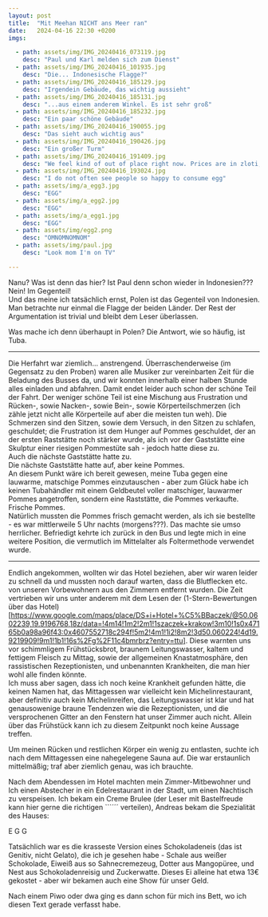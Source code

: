 ```yaml
---
layout: post
title:  "Mit Meehan NICHT ans Meer ran"
date:   2024-04-16 22:30 +0200
imgs: 

  - path: assets/img/IMG_20240416_073119.jpg
    desc: "Paul und Karl melden sich zum Dienst"
  - path: assets/img/IMG_20240416_101935.jpg
    desc: "Die... Indonesische Flagge?"
  - path: assets/img/IMG_20240416_185129.jpg
    desc: "Irgendein Gebäude, das wichtig aussieht"
  - path: assets/img/IMG_20240416_185131.jpg
    desc: "...aus einem anderem Winkel. Es ist sehr groß"
  - path: assets/img/IMG_20240416_185232.jpg
    desc: "Ein paar schöne Gebäude"
  - path: assets/img/IMG_20240416_190055.jpg
    desc: "Das sieht auch wichtig aus"
  - path: assets/img/IMG_20240416_190426.jpg
    desc: "Ein großer Turm"
  - path: assets/img/IMG_20240416_191409.jpg
    desc: "We feel kind of out of place right now. Prices are in zloti, so that Negroni for 76 actually only costs 19€"
  - path: assets/img/IMG_20240416_193024.jpg
    desc: "I do not often see people so happy to consume egg"
  - path: assets/img/a_egg3.jpg
    desc: "EGG"
  - path: assets/img/a_egg2.jpg
    desc: "EGG"
  - path: assets/img/a_egg1.jpg
    desc: "EGG"
  - path: assets/img/egg2.png
    desc: "OMNOMNOMNOM"
  - path: assets/img/paul.jpg
    desc: "Look mom I'm on TV"

---
```


Nanu? Was ist denn das hier? Ist Paul denn schon wieder in Indonesien???   
Nein! Im Gegenteil!  
Und das meine ich tatsächlich ernst, Polen ist das Gegenteil von Indonesien. Man betrachte nur einmal die Flagge der beiden Länder. Der Rest der Argumentation ist trivial und bleibt dem Leser überlassen.

Was mache ich denn überhaupt in Polen? Die Antwort, wie so häufig, ist Tuba.

---

Die Herfahrt war ziemlich... anstrengend. Überraschenderweise (im Gegensatz zu den Proben) waren alle Musiker zur vereinbarten Zeit für die Beladung des Busses da, und wir konnten innerhalb einer halben Stunde alles einladen und abfahren.
Damit endet leider auch schon der schöne Teil der Fahrt.
Der weniger schöne Teil ist eine Mischung aus Frustration und Rücken-, sowie Nacken-, sowie Bein-, sowie Körperteilschmerzen (ich zähle jetzt nicht alle Körperteile auf aber die meisten tun weh).
Die Schmerzen sind den Sitzen, sowie dem Versuch, in den Sitzen zu schlafen, geschuldet; die Frustration ist dem Hunger auf Pommes geschuldet, der an der ersten Raststätte noch stärker wurde, als ich vor der Gaststätte eine Skulptur einer riesigen Pommestüte sah - jedoch hatte diese zu.  
Auch die nächste Gaststätte hatte zu.  
Die nächste Gaststätte hatte auf, aber keine Pommes.  
An diesem Punkt wäre ich bereit gewesen, meine Tuba gegen eine lauwarme, matschige Pommes einzutauschen - aber zum Glück habe ich keinen Tubahändler mit einem Geldbeutel voller matschiger, lauwarmer Pommes angetroffen, sondern eine Raststätte, die Pommes verkaufte.  
Frische Pommes.  
Natürlich mussten die Pommes frisch gemacht werden, als ich sie bestellte - es war mittlerweile 5 Uhr nachts (morgens???). Das machte sie umso herrlicher. Befriedigt kehrte ich zurück in den Bus und legte mich in eine weitere Position, die vermutlich im Mittelalter als Foltermethode verwendet wurde.

---

Endlich angekommen, wollten wir das Hotel beziehen, aber wir waren leider zu schnell da und mussten noch darauf warten, dass die Blutflecken etc. von unseren Vorbewohnern aus den Zimmern entfernt wurden. Die Zeit vertrieben wir uns unter anderem mit dem Lesen der (1-Stern-Bewertungen über das Hotel)[https://www.google.com/maps/place/DS+i+Hotel+%C5%BBaczek/@50.0602239,19.9196768,18z/data=!4m14!1m2!2m1!1szaczek+krakow!3m10!1s0x47165b0a98a96f43:0x4607552718c294f!5m2!4m1!1i2!8m2!3d50.060224!4d19.9219909!9m1!1b1!16s%2Fg%2F11c4bmrbrz?entry=ttu]. Diese warnten uns vor schimmligem Frühstücksbrot, braunem Leitungswasser, kaltem und fettigem Fleisch zu Mittag, sowie der allgemeinen Knastatmosphäre, den rassistischen Rezeptionisten, und unbenannten Krankheiten, die man hier wohl alle finden könnte.   
Ich muss aber sagen, dass ich noch keine Krankheit gefunden hätte, die keinen Namen hat, das Mittagessen war vielleicht kein Michelinrestaurant, aber definitiv auch kein Michelinreifen, das Leitungswasser ist klar und hat genausowenige braune Tendenzen wie die Rezeptionisten, und die versprochenen Gitter an den Fenstern hat unser Zimmer auch nicht. Allein über das Frühstück kann ich zu diesem Zeitpunkt noch keine Aussage treffen.

Um meinen Rücken und restlichen Körper ein wenig zu entlasten, suchte ich nach dem Mittagessen eine nahegelegene Sauna auf. Die war erstaunlich mittelmäßig; traf aber ziemlich genau, was ich brauchte.

Nach dem Abendessen im Hotel machten mein Zimmer-Mitbewohner und Ich einen Abstecher in ein Edelrestaurant in der Stadt, um einen Nachtisch zu verspeisen. Ich bekam ein Creme Brulee (der Leser mit Bastelfreude kann hier gerne die richtigen \`\`\`´´´ verteilen), Andreas bekam die Spezialität des Hauses: 

E G G

Tatsächlich war es die krasseste Version eines Schokoladeneis (das ist Genitiv, nicht Gelato), die ich je gesehen habe - Schale aus weißer Schokolade, Eiweiß aus so Sahnecremezeug, Dotter aus Mangopüree, und Nest aus Schokoladenreisig und Zuckerwatte. Dieses Ei alleine hat etwa 13€ gekostet - aber wir bekamen auch eine Show für unser Geld.

Nach einem Piwo oder dwa ging es dann schon für mich ins Bett, wo ich diesen Text gerade verfasst habe.
